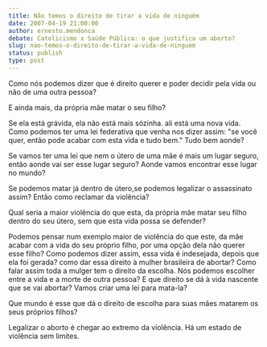 ```yaml
---
title: Não temos o direito de tirar a vida de ninguém
date: 2007-04-19 21:00:00
author: ernesto.mendonca
debate: Catolicismo x Saúde Pública: o que justifica um aborto?
slug: nao-temos-o-direito-de-tirar-a-vida-de-ninguem
status: publish 
type: post
---
```


Como nós podemos dizer que é direito querer e poder decidir pela vida ou não de uma outra pessoa?  

  

E ainda mais, da própria mãe matar o seu filho?  

  

Se ela está grávida, ela não está mais sózinha. ali está uma nova vida. Como podemos ter uma lei federativa que venha nos dizer assim: "se você quer, então pode acabar com esta vida e tudo bem." Tudo bem aonde?  

  

Se vamos ter uma lei que nem o útero de uma mãe é mais um lugar seguro, então aonde vai ser esse lugar seguro? Aonde vamos encontrar esse lugar no mundo?  

  

Se podemos matar já dentro de útero,se podemos legalizar o assassinato assim? Então como reclamar da violência?   

  

Qual seria a maior violência do que esta, da própria mãe matar seu filho dentro do seu útero, sem que esta vida possa se defender?  

  

Podemos pensar num exemplo maior de violência do que este, da mâe acabar com a vida do seu próprio filho, por uma opção dela não querer esse filho? Como podemos dizer assim, essa vida é indesejada, depois que ela foi gerada? como dar essa direito à mulher brasileira de abortar? Como falar assim toda a mulger tem o direito da escolha. Nós podemos escolher entre a vida e a morte de outra pessoa? E que direito se dá à vida nascente que se vai abortar? Vamos criar uma lei para mata-la?  

  

Que mundo é esse que dá o direito de escolha para suas mâes matarem os seus próprios filhos?   

Legalizar o aborto é chegar ao extremo da violência. Há um estado de violência sem limites.   

  

  

